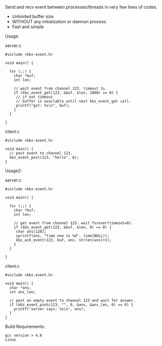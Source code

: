 Send and recv event between processes/threads in very few lines of codes.

  * Unlimited buffer size 
  * WITHOUT any initialization or daemon process.
  * Fast and simple

Usage:

server.c

    #include <kbz-event.h>
    
    void main() {
      
      for (;;) {
        char *buf;
        int len;
         
        // wait event from channel 123. timeout 1s.
        if (kbz_event_get(123, &buf, &len, 1000) == 0) {
         // if not timeout
         // buffer is available until next kbz_event_get call.
         printf("got: %s\n", buf);
        }
      }
      
    }

client.c

    #include <kbz-event.h>
    
    void main() {
      // post event to channel 123.
      kbz_event_post(123, "hello", 6);
    }

Usage2:

server.c

    #include <kbz-event.h>
    
    void main() {
      
      for (;;) {
        char *buf;
        int len;
        
        // get event from channel 123. wait forever(timeout=0).
        if (kbz_event_get(123, &buf, &len, 0) == 0) {
         char ans[128];
         sprintf(ans, "time now is %d", time(NULL));
         kbz_ack_event(123, buf, ans, strlen(ans)+1);
        }
      }
      
    }
  
client.c

    #include <kbz-event.h>
    
    void main() {
      char *ans;
      int ans_len;
      
      // post an empty event to channel 123 and wait for answer.
      if (kbz_event_push(123, "", 0, &ans, &ans_len, 0) == 0) {
        printf("server says: %s\n", ans);
      }
    }


Build Requirements:

    gcc version > 4.6
    Linux
    

